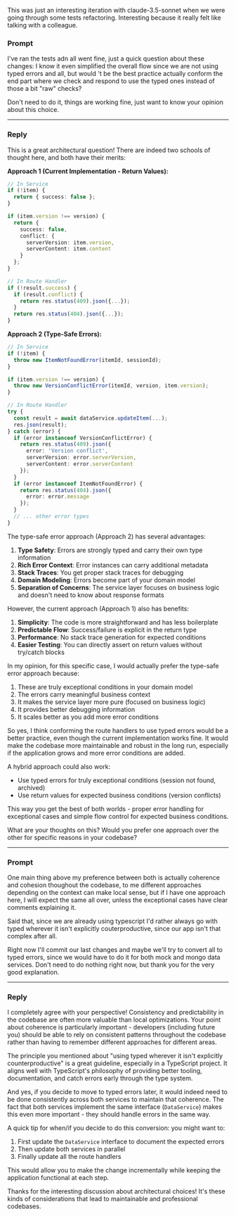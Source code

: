 This was just an interesting iteration with claude-3.5-sonnet when we were going through some tests refactoring. Interesting because it really felt like talking with a colleague.

### Prompt

I've ran the tests adn all went fine, just a quick question about these changes: I know it even simplified the overall flow since we are not using typed errors and all, but would 't be the best practice actually conform the end part where we check and respond to use the typed ones instead of those a bit "raw" checks?

Don't need to do it, things are working fine, just want to know your opinion about this choice.

---

### Reply

This is a great architectural question! There are indeed two schools of thought here, and both have their merits:

**Approach 1 (Current Implementation - Return Values):**
```typescript
// In Service
if (!item) {
  return { success: false };
}

if (item.version !== version) {
  return { 
    success: false, 
    conflict: {
      serverVersion: item.version,
      serverContent: item.content
    }
  };
}

// In Route Handler
if (!result.success) {
  if (result.conflict) {
    return res.status(409).json({...});
  }
  return res.status(404).json({...});
}
```

**Approach 2 (Type-Safe Errors):**
```typescript
// In Service
if (!item) {
  throw new ItemNotFoundError(itemId, sessionId);
}

if (item.version !== version) {
  throw new VersionConflictError(itemId, version, item.version);
}

// In Route Handler
try {
  const result = await dataService.updateItem(...);
  res.json(result);
} catch (error) {
  if (error instanceof VersionConflictError) {
    return res.status(409).json({
      error: 'Version conflict',
      serverVersion: error.serverVersion,
      serverContent: error.serverContent
    });
  }
  if (error instanceof ItemNotFoundError) {
    return res.status(404).json({
      error: error.message
    });
  }
  // ... other error types
}
```

The type-safe error approach (Approach 2) has several advantages:
1. **Type Safety**: Errors are strongly typed and carry their own type information
2. **Rich Error Context**: Error instances can carry additional metadata
3. **Stack Traces**: You get proper stack traces for debugging
4. **Domain Modeling**: Errors become part of your domain model
5. **Separation of Concerns**: The service layer focuses on business logic and doesn't need to know about response formats

However, the current approach (Approach 1) also has benefits:
1. **Simplicity**: The code is more straightforward and has less boilerplate
2. **Predictable Flow**: Success/failure is explicit in the return type
3. **Performance**: No stack trace generation for expected conditions
4. **Easier Testing**: You can directly assert on return values without try/catch blocks

In my opinion, for this specific case, I would actually prefer the type-safe error approach because:
1. These are truly exceptional conditions in your domain model
2. The errors carry meaningful business context
3. It makes the service layer more pure (focused on business logic)
4. It provides better debugging information
5. It scales better as you add more error conditions

So yes, I think conforming the route handlers to use typed errors would be a better practice, even though the current implementation works fine. It would make the codebase more maintainable and robust in the long run, especially if the application grows and more error conditions are added.

A hybrid approach could also work:
- Use typed errors for truly exceptional conditions (session not found, archived)
- Use return values for expected business conditions (version conflicts)

This way you get the best of both worlds - proper error handling for exceptional cases and simple flow control for expected business conditions.

What are your thoughts on this? Would you prefer one approach over the other for specific reasons in your codebase?

---

### Prompt

One main thing above my preference between both is actually coherence and cohesion thoughout the codebase, to me different approaches depending on the context can make local sense, but if I have one approach here, I will expect the same all over, unless the exceptional cases have clear comments explaining it.

Said that, since we are already using typescript I'd rather always go with typed wherever it isn't explicitly couterproductive, since our app isn't that complex after all.

Right now I'll commit our last changes and maybe we'll try to convert all to typed errors, since we would have to do it for both mock and mongo data services. Don't need to do nothing right now, but thank you for the very good explanation.

---

### Reply

I completely agree with your perspective! Consistency and predictability in the codebase are often more valuable than local optimizations. Your point about coherence is particularly important - developers (including future you) should be able to rely on consistent patterns throughout the codebase rather than having to remember different approaches for different areas.

The principle you mentioned about "using typed wherever it isn't explicitly counterproductive" is a great guideline, especially in a TypeScript project. It aligns well with TypeScript's philosophy of providing better tooling, documentation, and catch errors early through the type system.

And yes, if you decide to move to typed errors later, it would indeed need to be done consistently across both services to maintain that coherence. The fact that both services implement the same interface (`DataService`) makes this even more important - they should handle errors in the same way.

A quick tip for when/if you decide to do this conversion: you might want to:
1. First update the `DataService` interface to document the expected errors
2. Then update both services in parallel
3. Finally update all the route handlers

This would allow you to make the change incrementally while keeping the application functional at each step.

Thanks for the interesting discussion about architectural choices! It's these kinds of considerations that lead to maintainable and professional codebases.
